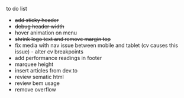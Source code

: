to do list 

- <s>add sticky header</s>
- <s>debug header width</s>
- hover animation on menu
- <s>shrink logo text and remove margin top</s>
- fix media with nav issue between mobile and tablet (cv causes this issue) - alter cv breakpoints
- add performance readings in footer
- marquee height
- insert articles from dev.to
- review sematic html
- review bem usage
- remove overflow
